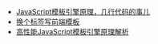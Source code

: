 - [JavaScript模板引擎原理，几行代码的事儿](http://www.cnblogs.com/hustskyking/p/principle-of-javascript-template.html)
- [换个标签写前端模板](http://barretlee.com/blog/2014/04/13/cb-javascript-template-tag/)
- [高性能JavaScript模板引擎原理解析](http://cdc.tencent.com/2012/06/15/高性能javascript模板引擎原理解析/)
